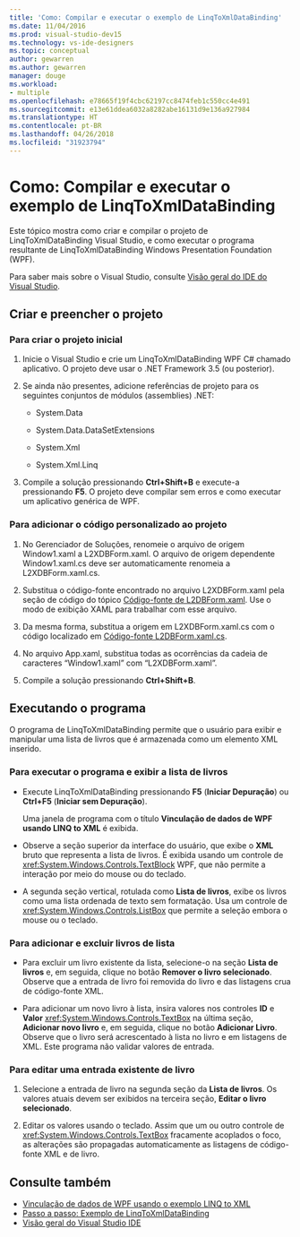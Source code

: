 ```yaml
---
title: 'Como: Compilar e executar o exemplo de LinqToXmlDataBinding'
ms.date: 11/04/2016
ms.prod: visual-studio-dev15
ms.technology: vs-ide-designers
ms.topic: conceptual
author: gewarren
ms.author: gewarren
manager: douge
ms.workload:
- multiple
ms.openlocfilehash: e78665f19f4cbc62197cc8474feb1c550cc4e491
ms.sourcegitcommit: e13e61ddea6032a8282abe16131d9e136a927984
ms.translationtype: HT
ms.contentlocale: pt-BR
ms.lasthandoff: 04/26/2018
ms.locfileid: "31923794"
---
```

# <a name="how-to-build-and-run-the-linqtoxmldatabinding-example"></a>Como: Compilar e executar o exemplo de LinqToXmlDataBinding

Este tópico mostra como criar e compilar o projeto de LinqToXmlDataBinding Visual Studio, e como executar o programa resultante de LinqToXmlDataBinding Windows Presentation Foundation (WPF).

Para saber mais sobre o Visual Studio, consulte [Visão geral do IDE do Visual Studio](../ide/visual-studio-ide.md).

## <a name="creating-and-populating-the-project"></a>Criar e preencher o projeto

### <a name="to-create-the-starting-project"></a>Para criar o projeto inicial

1. Inicie o Visual Studio e crie um LinqToXmlDataBinding WPF C# chamado aplicativo. O projeto deve usar o .NET Framework 3.5 (ou posterior).

1. Se ainda não presentes, adicione referências de projeto para os seguintes conjuntos de módulos (assemblies) .NET:

    - System.Data

    - System.Data.DataSetExtensions

    - System.Xml

    - System.Xml.Linq

1. Compile a solução pressionando **Ctrl+Shift+B** e execute-a pressionando **F5**. O projeto deve compilar sem erros e como executar um aplicativo genérica de WPF.

### <a name="to-add-custom-code-to-the-project"></a>Para adicionar o código personalizado ao projeto

1. No Gerenciador de Soluções, renomeie o arquivo de origem Window1.xaml a L2XDBForm.xaml. O arquivo de origem dependente Window1.xaml.cs deve ser automaticamente renomeia a L2XDBForm.xaml.cs.

1. Substitua o código-fonte encontrado no arquivo L2XDBForm.xaml pela seção de código do tópico [Código-fonte de L2DBForm.xaml](../designers/l2dbform-xaml-source-code.md). Use o modo de exibição XAML para trabalhar com esse arquivo.

1. Da mesma forma, substitua a origem em L2XDBForm.xaml.cs com o código localizado em [Código-fonte L2DBForm.xaml.cs](../designers/l2dbform-xaml-cs-source-code.md).

1. No arquivo App.xaml, substitua todas as ocorrências da cadeia de caracteres “Window1.xaml” com “L2XDBForm.xaml”.

1. Compile a solução pressionando **Ctrl+Shift+B**.

## <a name="running-the-program"></a>Executando o programa

O programa de LinqToXmlDataBinding permite que o usuário para exibir e manipular uma lista de livros que é armazenada como um elemento XML inserido.

### <a name="to-run-the-program-and-view-the-book-list"></a>Para executar o programa e exibir a lista de livros

- Execute LinqToXmlDataBinding pressionando **F5** (**Iniciar Depuração**) ou **Ctrl+F5** (**Iniciar sem Depuração**).

   Uma janela de programa com o título **Vinculação de dados de WPF usando LINQ to XML** é exibida.

- Observe a seção superior da interface do usuário, que exibe o **XML** bruto que representa a lista de livros. É exibida usando um controle de <xref:System.Windows.Controls.TextBlock> WPF, que não permite a interação por meio do mouse ou do teclado.

- A segunda seção vertical, rotulada como **Lista de livros**, exibe os livros como uma lista ordenada de texto sem formatação. Usa um controle de <xref:System.Windows.Controls.ListBox> que permite a seleção embora o mouse ou o teclado.

### <a name="to-add-and-delete-books-from-the-list"></a>Para adicionar e excluir livros de lista

- Para excluir um livro existente da lista, selecione-o na seção **Lista de livros** e, em seguida, clique no botão **Remover o livro selecionado**. Observe que a entrada de livro foi removida do livro e das listagens crua de código-fonte XML.

- Para adicionar um novo livro à lista, insira valores nos controles **ID** e **Valor** <xref:System.Windows.Controls.TextBox> na última seção, **Adicionar novo livro** e, em seguida, clique no botão **Adicionar Livro**. Observe que o livro será acrescentado à lista no livro e em listagens de XML. Este programa não validar valores de entrada.

### <a name="to-edit-an-existing-book-entry"></a>Para editar uma entrada existente de livro

1. Selecione a entrada de livro na segunda seção da **Lista de livros**. Os valores atuais devem ser exibidos na terceira seção, **Editar o livro selecionado**.

1. Editar os valores usando o teclado. Assim que um ou outro controle de <xref:System.Windows.Controls.TextBox> fracamente acoplados o foco, as alterações são propagadas automaticamente as listagens de código-fonte XML e de livro.

## <a name="see-also"></a>Consulte também

- [Vinculação de dados de WPF usando o exemplo LINQ to XML](../designers/wpf-data-binding-using-linq-to-xml-example.md)
- [Passo a passo: Exemplo de LinqToXmlDataBinding](../designers/walkthrough-linqtoxmldatabinding-example.md)
- [Visão geral do Visual Studio IDE](../ide/visual-studio-ide.md)